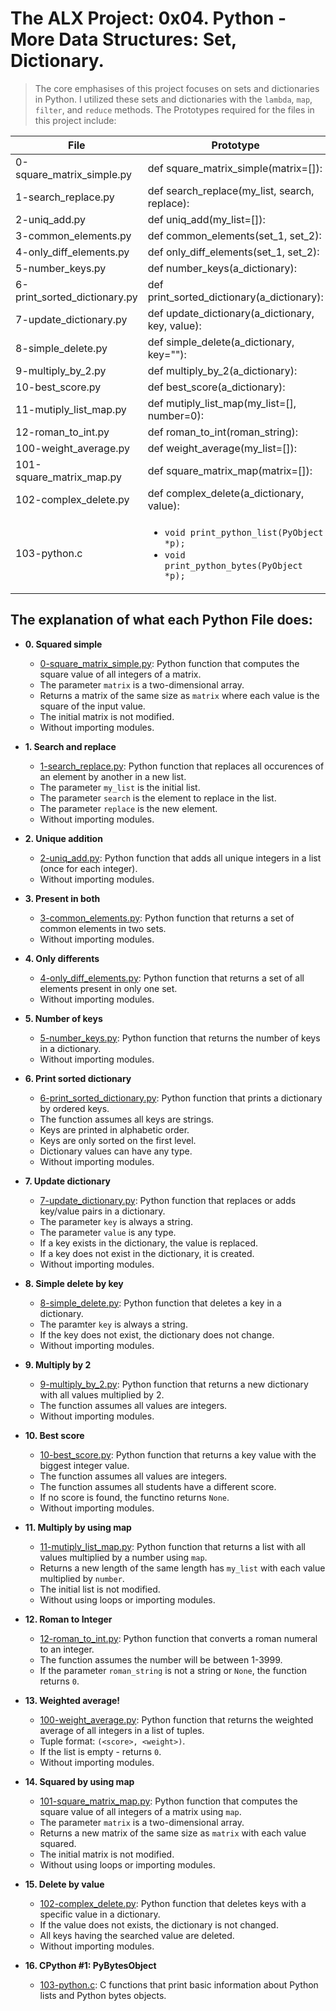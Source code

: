 # The ALX Project: 0x04. Python - More Data Structures: Set, Dictionary.


> The core emphasises of this project focuses on sets and dictionaries in Python. I utilized these sets and dictionaries with the `lambda`, `map`, `filter`, and `reduce` methods. The Prototypes required for the files in this project include:

| File                         | Prototype                                                                                               |
| ---------------------------- | ------------------------------------------------------------------------------------------------------- |
| 0-square_matrix_simple.py    | def square_matrix_simple(matrix=[]):                                                                    |
| 1-search_replace.py          | def search_replace(my_list, search, replace):                                                           |
| 2-uniq_add.py                | def uniq_add(my_list=[]):                                                                               |
| 3-common_elements.py         | def common_elements(set_1, set_2):                                                                      |
| 4-only_diff_elements.py      | def only_diff_elements(set_1, set_2):                                                                   |
| 5-number_keys.py             | def number_keys(a_dictionary):                                                                          |
| 6-print_sorted_dictionary.py | def print_sorted_dictionary(a_dictionary):                                                              |
| 7-update_dictionary.py       | def update_dictionary(a_dictionary, key, value):                                                        |
| 8-simple_delete.py           | def simple_delete(a_dictionary, key=""):                                                                |
| 9-multiply_by_2.py           | def multiply_by_2(a_dictionary):                                                                        |
| 10-best_score.py             | def best_score(a_dictionary):                                                                           |
| 11-mutiply_list_map.py       | def mutiply_list_map(my_list=[], number=0):                                                             |
| 12-roman_to_int.py           | def roman_to_int(roman_string):                                                                         |
| 100-weight_average.py        | def weight_average(my_list=[]):                                                                         | 
| 101-square_matrix_map.py     | def square_matrix_map(matrix=[]):                                                                       |
| 102-complex_delete.py        | def complex_delete(a_dictionary, value):                                                                |
| 103-python.c                 | <ul><li>`void print_python_list(PyObject *p);`</li><li>`void print_python_bytes(PyObject *p);`</li></ul>|


The explanation of what each Python File does:
--------------

* **0. Squared simple**
  * [0-square_matrix_simple.py](./0-square_matrix_simple.py): Python function that computes
  the square value of all integers of a matrix.
  * The parameter `matrix` is a two-dimensional array.
  * Returns a matrix of the same size as `matrix` where each value is the
  square of the input value.
  * The initial matrix is not modified.
  * Without importing modules.

* **1. Search and replace**
  * [1-search_replace.py](./1-search_replace.py): Python function that replaces all occurences
  of an element by another in a new list.
  * The parameter `my_list` is the initial list.
  * The parameter `search` is the element to replace in the list.
  * The parameter `replace` is the new element.
  * Without importing modules.

* **2. Unique addition**
  * [2-uniq_add.py](./2-uniq_add.py): Python function that adds all unique integers in
  a list (once for each integer).
  * Without importing modules.

* **3. Present in both**
  * [3-common_elements.py](./3-common_elements.py): Python function that returns a
  set of common elements in two sets.
  * Without importing modules.

* **4. Only differents**
  * [4-only_diff_elements.py](./4-only_diff_elements.py): Python function that returns a
  set of all elements present in only one set.
  * Without importing modules.

* **5. Number of keys**
  * [5-number_keys.py](./5-number_keys.py): Python function that returns the number of
  keys in a dictionary.
  * Without importing modules.

* **6. Print sorted dictionary**
  * [6-print_sorted_dictionary.py](./6-print_sorted_dictionary.py): Python function that
  prints a dictionary by ordered keys.
  * The function assumes all keys are strings.
  * Keys are printed in alphabetic order.
  * Keys are only sorted on the first level.
  * Dictionary values can have any type.
  * Without importing modules.

* **7. Update dictionary**
  * [7-update_dictionary.py](./7-update_dictionary.py): Python function that replaces or
  adds key/value pairs in a dictionary.
  * The parameter `key` is always a string.
  * The parameter `value` is any type.
  * If a key exists in the dictionary, the value is replaced.
  * If a key does not exist in the dictionary, it is created.
  * Without importing modules.

* **8. Simple delete by key**
  * [8-simple_delete.py](./8-simple_delete.py): Python function that deletes a key
  in a dictionary.
  * The paramter `key` is always a string.
  * If the key does not exist, the dictionary does not change.
  * Without importing modules.

* **9. Multiply by 2**
  * [9-multiply_by_2.py](./9-multiply_by_2.py): Python function that returns a
  new dictionary with all values multiplied by 2.
  * The function assumes all values are integers.
  * Without importing modules.

* **10. Best score**
  * [10-best_score.py](./10-best_score.py): Python function that returns a key value
  with the biggest integer value.
  * The function assumes all values are integers.
  * The function assumes all students have a different score.
  * If no score is found, the functino returns `None`.
  * Without importing modules.

* **11. Multiply by using map**
  * [11-mutiply_list_map.py](./11-multiply_list_map.py): Python function that returns a
  list with all values multiplied by a number using `map`.
  * Returns a new length of the same length has `my_list` with each value
  multiplied by `number`.
  * The initial list is not modified.
  * Without using loops or importing modules.

* **12. Roman to Integer**
  * [12-roman_to_int.py](./12-roman_to_int.py): Python function that converts a roman
  numeral to an integer.
  * The function assumes the number will be between 1-3999.
  * If the parameter `roman_string` is not a string or `None`, the function returns `0`.

* **13. Weighted average!**
  * [100-weight_average.py](./100-weight_average.py): Python function that returns the
  weighted average of all integers in a list of tuples.
  * Tuple format: `(<score>, <weight>)`.
  * If the list is empty - returns `0`.
  * Without importing modules.

* **14. Squared by using map**
  * [101-square_matrix_map.py](./101-square_matrix_map.py): Python function that computes
  the square value of all integers of a matrix using `map`.
  * The parameter `matrix` is a two-dimensional array.
  * Returns a new matrix of the same size as `matrix` with each value squared.
  * The initial matrix is not modified.
  * Without using loops or importing modules.

* **15. Delete by value**
  * [102-complex_delete.py](./102-complex_delete.py): Python function that deletes keys with
  a specific value in a dictionary.
  * If the value does not exists, the dictionary is not changed.
  * All keys having the searched value are deleted.
  * Without importing modules.

* **16. CPython #1: PyBytesObject**
  * [103-python.c](./103-python.c): C functions that print basic information about
  Python lists and Python bytes objects.

